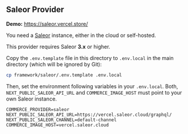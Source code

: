 ## Saleor Provider

**Demo:** https://saleor.vercel.store/

You need a [Saleor](https://saleor.io/) instance, either in the cloud or self-hosted.

This provider requires Saleor **3.x** or higher.

Copy the `.env.template` file in this directory to `.env.local` in the main directory (which will be ignored by Git):

```bash
cp framework/saleor/.env.template .env.local
```

Then, set the environment following variables in your `.env.local`. Both, `NEXT_PUBLIC_SALEOR_API_URL` and `COMMERCE_IMAGE_HOST` must point to your own Saleor instance.  

```
COMMERCE_PROVIDER=saleor
NEXT_PUBLIC_SALEOR_API_URL=https://vercel.saleor.cloud/graphql/
NEXT_PUBLIC_SALEOR_CHANNEL=default-channel
COMMERCE_IMAGE_HOST=vercel.saleor.cloud
```
